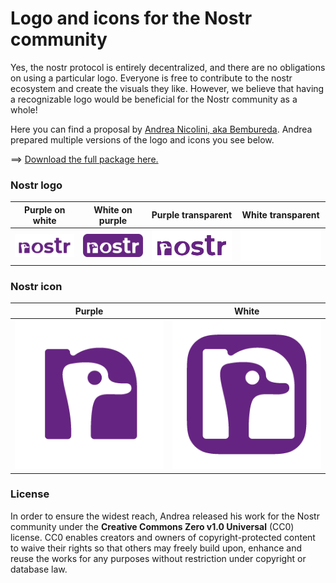 # Logo and icons for the Nostr community

Yes, the nostr protocol is entirely decentralized, and there are no obligations on using a particular logo.
Everyone is free to contribute to the nostr ecosystem and create the visuals they like.
However, we believe that having a recognizable logo would be beneficial for the Nostr community as a whole!

Here you can find a proposal by [Andrea Nicolini, aka Bembureda](https://dribbble.com/Bembureda). Andrea prepared multiple versions of the logo and icons you see below. 

==> [Download the full package here.](/nostr-logo-and-icon.zip)

### Nostr logo 
| Purple on white | White on purple | Purple transparent | White transparent |
| ------- | ------- | ------- | ------- |  
| ![Nostr logo purple on white](/nostr-logo-purple-on-white-929x363.png) | ![Nostr logo white on purple](/nostr-logo-white-on-purple-929x363.png) | ![Nostr logo purple transparent](/nostr-logo-purple-transparent-928x363.png) | ![Nostr logo white transparent](/nostr-logo-white-transparent-928x363.png) | 

### Nostr icon
| Purple | White | 
| ------- | ------- |  
| ![Nostr icon purple ](/nostr-icon-purple-256x256.png) | ![Nostr icon white](/nostr-icon-white-256x256.png) |

### License
In order to ensure the widest reach, Andrea released his work for the Nostr community under the **Creative Commons Zero v1.0 Universal** (CC0) license.
CC0 enables creators and owners of copyright-protected content to waive their rights so that others may freely build upon, enhance and reuse the works for any purposes without restriction under copyright or database law.

